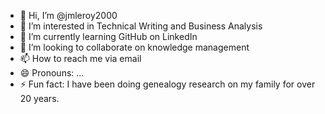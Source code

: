 - 👋 Hi, I’m @jmleroy2000
- 👀 I’m interested in Technical Writing and Business Analysis
- 🌱 I’m currently learning GitHub on LinkedIn
- 💞️ I’m looking to collaborate on knowledge management
- 📫 How to reach me via email
- 😄 Pronouns: ...
- ⚡ Fun fact: I have been doing genealogy research on my family for over 20 years. 

<!---
jmleroy2000/jmleroy2000 is a ✨ special ✨ repository because its `README.md` (this file) appears on your GitHub profile.
You can click the Preview link to take a look at your changes.
--->
